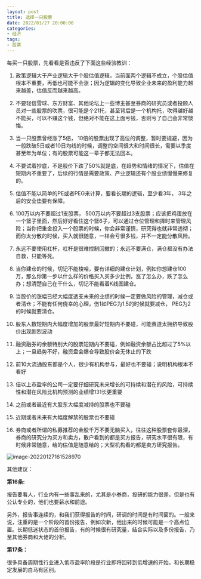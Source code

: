 ```yaml
---
layout: post
title: 选择一只股票
date: 2022/01/27 20:00:00
categories:
- 经济
tags:
- 股票
---
```


每买一只股票，先看看是否违反了下面这些经验教训：

1. 政策逻辑大于产业逻辑大于个股估值逻辑，当前面两个逻辑不成立，个股估值根本不重要，再低也可能不会涨；因为逻辑的变化导致企业未来的盈利能力越来越差，估值反而越来越高。
2. 不要轻信雪球、东方财富、其他论坛上一些博主甚至券商的研究员或者投顾人员对一些股票的吹票，很可能是个21托，甚至背后是一个机构托，吹得越好越不能买，可以不赚这个钱，但绝对不能在这上面亏钱，否则亏了自己会非常懊悔。

3. 当一只股票曾经涨了5倍， 10倍的股票出现了高位的调整，暂时要规避，因为一般跌破5日或者10日均线的时候，调整的空间很大和时间很长，需要以季度甚至年为单位；有的股票可能这一辈子都无法回本。

4. 不要试着抄底，不是股价下跌了50%就是底，在趋势和情绪的情况下，估值在短期内不重要了，后续的行情是需要政策、产业逻辑还有个股业绩慢慢来修复的。

5. 估值不能以简单的PE或者PEG来计算，要看长期的逻辑，至少看3年， 3年之后的安全垫要有保障。

6. 100万以内不要超过1支股票， 500万以内不要超过3支股票；应该把鸡蛋放在一个篮子里面，然后好好看住这个篮6子，可以通过仓位管理和择时来管理风险；当你把重金投入一个股票的时候，你会非常谨慎，研究得也就非常透彻；而你太分散的时候，买入就很随意，一样会亏很多钱，并不一定能分散风险。

7. 永远不要使用杠杆，杠杆是很难控制回撤的；永远不要满仓，满仓都没有办法自救，只能等死。

8. 当你建仓的时候，切记不能梭哈，要有详细的建仓计划，例如你想建仓100万，那么你第一步以什么样的价格买入买多少比例，涨了怎么办，跌了怎么办；想清楚自己在干什么，切记不能看着K线图建仓。

9. 当股价的涨幅已经大幅度透支未来的业绩的时候一定要做风险的管理，减仓或者清仓；不能有任何侥幸的心理，伤1如PEG为1.5的时候就要减仓， PEG为2的时候就要清仓。

10. 股东人数短期内大幅度增加的股票最好短期内不要碰，可能赛道太拥挤导致股价出现剧烈波动

11. 融资融券的余额特别大的股票短期内不要碰，例如融资余额占比超过了5%以上；一旦趋势不好，融资盘会爆仓导致股价会无休止的下跌

12. 前10大流通股东都是个人，很少有机构参与，最好也不要碰；说明机构根本不看好

13. 倍以上市盈率的公司一定要仔细研究未来增长的可持续和潜在的风险，可持续性和潜在风险比机构预测的业绩增131长更重要

14. 之前或者最近有大股东大幅度减持的股票也不要碰

15. 近期或者未来有大幅度解禁的股票也不要碰

16. 券商或者所谓的私募推荐的金股千万不要无脑买入，往往这种股票套你最深，券商的研究分为买方和卖方，散户看到的都是买方报告，研究水平很有限，有时候非常随意，给的估值是随意给的；大型机构看的都是卖方研究报告。


![image-20220127161528970](https://pics.naaln.com/blog/2022-01-27-a0d153.png-basicBlog)

其他建议：

**第16条:**

报告要看人，行业内有一些事乱来的，尤其是小券商，投研的能力很差。但是也有公认专业的，他们也要薪水和前途。

另外，报告事连续的，和我们获得报告的时间，研调的时间是有时间窗的。一般来说，注重的是一个阶段的首份报告，例如次新，他出来的时候可能是一个高点位置。长期低迷状态的首份报告，有的时候很有研究量，结合实际以及多份报告，乃至其他券商和大佬的分析。

**第17条：**

很多具备周期性行业进入低市盈率阶段是行业即将回转到低增速的开始，和长期稳定发展的白马有区别。